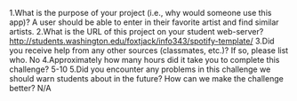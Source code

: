 1.What is the purpose of your project (i.e., why would someone use this app)?
	A user should be able to enter in their favorite artist and find similar artists.
2.What is the URL of this project on your student web-server?
	http://students.washington.edu/foxtjack/info343/spotify-template/
3.Did you receive help from any other sources (classmates, etc.)? If so, please list who.
	No
4.Approximately how many hours did it take you to complete this challenge?
	5-10
5.Did you encounter any problems in this challenge we should warn students about in the future? How can we make the challenge better?
	N/A